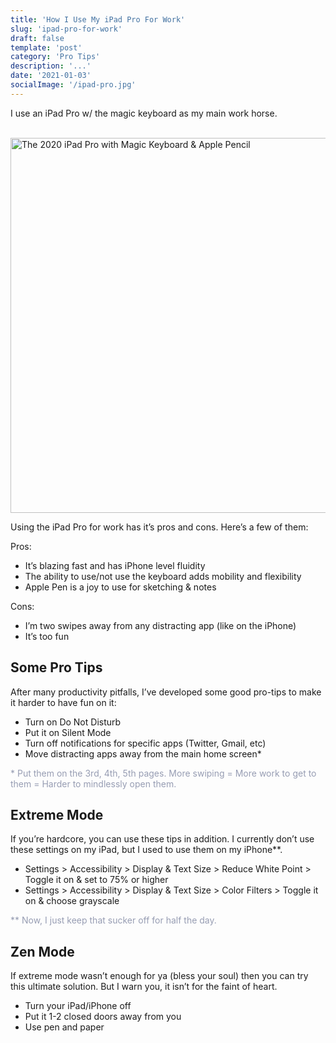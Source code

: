 ```yaml
---
title: 'How I Use My iPad Pro For Work'
slug: 'ipad-pro-for-work'
draft: false
template: 'post'
category: 'Pro Tips'
description: '...'
date: '2021-01-03'
socialImage: '/ipad-pro.jpg'
---
```


I use an iPad Pro w/ the magic keyboard as my main work horse.

<br />
<img src="/ipad-pro.jpg" alt="The 2020 iPad Pro with Magic Keyboard & Apple Pencil" border="0" width="600">

<br />

Using the iPad Pro for work has it’s pros and cons. Here’s a few of them:

Pros:

- It’s blazing fast and has iPhone level fluidity
- The ability to use/not use the keyboard adds mobility and flexibility
- Apple Pen is a joy to use for sketching & notes

Cons:

- I’m two swipes away from any distracting app (like on the iPhone)
- It’s too fun

## Some Pro Tips

After many productivity pitfalls, I’ve developed some good pro-tips to make it harder to have fun on it:

- Turn on Do Not Disturb
- Put it on Silent Mode
- Turn off notifications for specific apps (Twitter, Gmail, etc)
- Move distracting apps away from the main home screen\*

<span style="color:#979DB3">\* Put them on the 3rd, 4th, 5th pages. More swiping = More work to get to them = Harder to mindlessly open them.</span>

## Extreme Mode

If you’re hardcore, you can use these tips in addition. I currently don’t use these settings on my iPad, but I used to use them on my iPhone\*\*.

- Settings > Accessibility > Display & Text Size > Reduce White Point > Toggle it on & set to 75% or higher
- Settings > Accessibility > Display & Text Size > Color Filters > Toggle it on & choose grayscale

<span style="color:#979DB3">\*\* Now, I just keep that sucker off for half the day.</span>

## Zen Mode

If extreme mode wasn’t enough for ya (bless your soul) then you can try this ultimate solution. But I warn you, it isn’t for the faint of heart.

- Turn your iPad/iPhone off
- Put it 1-2 closed doors away from you
- Use pen and paper

<br />
